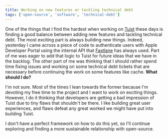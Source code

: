 ```yaml
---
title: Working on new features or tackling technical debt
tags: ['open-source', 'software', 'technical-debt']
---
```


One of the things that I find the hardest when working on [Tuist](https://tuist.io) these days is finding a good balance between adding new features and tackling technical debt.
The most exciting part is always building new things.
Indeed,
yesterday I came across a piece of code to authenticate users with Apple Developer Portal using the internal API that [Fastlane](https://fastlane.tools) has always used.
Part of me was eager to add that logic to Tuist for future ideas that we have in the backlog.
The other part of me was thinking that I should rather spend time fixing issues and working on some technical debt tickets that are necessary before continuing the work on some features like cache. **What should I do?**

I'm not sure.
Most of the times I lean towards the former because I'm devoting my free time to the project and I want to work on exciting things.
However,
I do it thinking that developers are getting a bad impression of Tuist due to tiny flaws that shouldn't be there.
I like building great user experiences, and flaws defeat any great worked we might have put into building Tuist.

I don't have a perfect framework on how to do this yet,
so I'll continue exploring and finding a more sustainable relationship with open-source.
